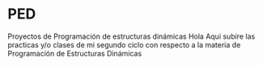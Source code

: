 # PED
Proyectos de Programación de estructuras dinámicas 
Hola
Aqui subire las practicas y/o clases de mi segundo ciclo con respecto a la materia de Programación de Estructuras Dinámicas 
